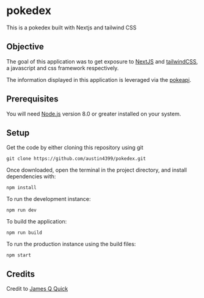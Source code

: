 # pokedex
This is a pokedex built with Nextjs and tailwind CSS

## Objective
The goal of this application was to get exposure to [NextJS](https://nextjs.org/docs) and [tailwindCSS](https://tailwindcss.com/), a javascript and css framework respectively.

The information displayed in this application is leveraged via the [pokeapi](https://pokeapi.co/).

## Prerequisites

You will need [Node.js](https://nodejs.org) version 8.0 or greater installed on your system.

## Setup

Get the code by either cloning this repository using git

```
git clone https://github.com/austin4399/pokedex.git
```

Once downloaded, open the terminal in the project directory, and install dependencies with:

```
npm install
```

To run the development instance:
```
npm run dev
```

To build the application:
```
npm run build
```

To run the production instance using the build files:
```
npm start
```

## Credits

Credit to [James Q Quick](https://www.youtube.com/channel/UC-T8W79DN6PBnzomelvqJYw)